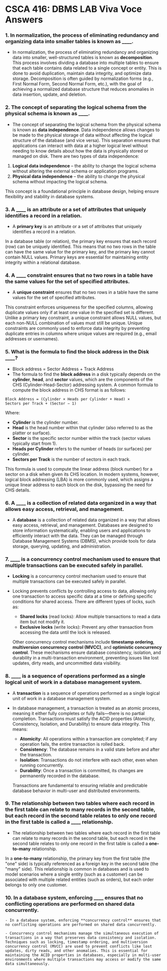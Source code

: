 # CSCA 416: DBMS LAB Viva Voce Answers

### 1. In normalization, the process of eliminating redundancy and organizing data into smaller tables is known as **\_\_\_\_**.

- In normalization, the process of eliminating redundancy and organizing data into smaller, well-structured tables is known as **decomposition**.  
  This process involves dividing a database into multiple tables to ensure that each table contains data related to a single concept or entity. This is done to avoid duplication, maintain data integrity, and optimize data storage. Decomposition is often guided by normalization forms (e.g., First Normal Form, Second Normal Form, etc.), with the goal of achieving a normalized database structure that reduces anomalies in data insertion, update, and deletion.

### 2. The concept of separating the logical schema from the physical schema is known as **\_\_\_\_**.

- The concept of separating the logical schema from the physical schema is known as **data independence**.
  Data independence allows changes to be made to the physical storage of data without affecting the logical structure of the database (and vice versa). This separation ensures that applications can interact with data at a higher logical level without needing to know details about how the data is physically stored or managed on disk. There are two types of data independence:

1. **Logical data independence** – the ability to change the logical schema without altering the external schema or application programs.
2. **Physical data independence** – the ability to change the physical schema without impacting the logical schema.

This concept is a foundational principle in database design, helping ensure flexibility and stability in database systems.

### 3. A **\_\_\_\_** is an attribute or a set of attributes that uniquely identifies a record in a relation.

- A **primary key** is an attribute or a set of attributes that uniquely identifies a record in a relation.

In a database table (or relation), the primary key ensures that each record (row) can be uniquely identified. This means that no two rows in the table can have the same value for the primary key, and the primary key cannot contain NULL values. Primary keys are essential for maintaining entity integrity within a relational database.

### 4. A **\_\_\_\_** constraint ensures that no two rows in a table have the same values for the set of specified attributes.

- A **unique constraint** ensures that no two rows in a table have the same values for the set of specified attributes.

This constraint enforces uniqueness for the specified columns, allowing duplicate values only if at least one value in the specified set is different. Unlike a primary key constraint, a unique constraint allows NULL values, but each non-NULL combination of values must still be unique. Unique constraints are commonly used to enforce data integrity by preventing duplicate entries in columns where unique values are required (e.g., email addresses or usernames).

### 5. What is the formula to find the block address in the Disk **\_\_\_\_**?

- Block address = Sector Address + Track Address
- The formula to find the **block address** in a disk typically depends on the **cylinder**, **head**, and **sector** values, which are the components of the CHS (Cylinder-Head-Sector) addressing system. A common formula to compute the block address in CHS format is as follows:

`Block Address = (Cylinder × Heads per Cylinder + Head) × Sectors per Track + (Sector − 1)`

Where:

- **Cylinder** is the cylinder number.
- **Head** is the head number within that cylinder (also referred to as the platter or surface).
- **Sector** is the specific sector number within the track (sector values typically start from 1).
- **Heads per Cylinder** refers to the number of heads (or surfaces) per cylinder.
- **Sectors per Track** is the number of sectors in each track.

This formula is used to compute the linear address (block number) for a sector on a disk when given its CHS location. In modern systems, however, logical block addressing (LBA) is more commonly used, which assigns a unique linear address to each block on the disk, bypassing the need for CHS details.

### 6. A **\_\_\_\_** is a collection of related data organized in a way that allows easy access, retrieval, and management.

- A **database** is a collection of related data organized in a way that allows easy access, retrieval, and management.
  Databases are designed to store information systematically, enabling users and applications to efficiently interact with the data. They can be managed through Database Management Systems (DBMS), which provide tools for data storage, querying, updating, and administration.

### 7. **\_\_\_\_** is a concurrency control mechanism used to ensure that multiple transactions can be executed safely in parallel.

- **Locking** is a concurrency control mechanism used to ensure that multiple transactions can be executed safely in parallel.

- Locking prevents conflicts by controlling access to data, allowing only one transaction to access specific data at a time or defining specific conditions for shared access. There are different types of locks, such as:

  - **Shared locks** (read locks): Allow multiple transactions to read a data item but not modify it.
  - **Exclusive locks** (write locks): Prevent any other transaction from accessing the data until the lock is released.

  Other concurrency control mechanisms include **timestamp ordering**, **multiversion concurrency control (MVCC)**, and **optimistic concurrency control**. These mechanisms ensure database consistency, isolation, and durability in a multi-transaction environment, preventing issues like lost updates, dirty reads, and uncommitted data visibility.

### 8. **\_\_\_\_** is a sequence of operations performed as a single logical unit of work in a database management system.

- A **transaction** is a sequence of operations performed as a single logical unit of work in a database management system.

- In database management, a transaction is treated as an atomic process, meaning it either fully completes or fully fails—there is no partial completion. Transactions must satisfy the ACID properties (Atomicity, Consistency, Isolation, and Durability) to ensure data integrity. This means:

  - **Atomicity**: All operations within a transaction are completed; if any operation fails, the entire transaction is rolled back.
  - **Consistency**: The database remains in a valid state before and after the transaction.
  - **Isolation**: Transactions do not interfere with each other, even when running concurrently.
  - **Durability**: Once a transaction is committed, its changes are permanently recorded in the database.

  Transactions are fundamental to ensuring reliable and predictable database behavior in multi-user and distributed environments.

### 9. The relationship between two tables where each record in the first table can relate to many records in the second table, but each record in the second table relates to only one record in the first table is called a **\_\_\_\_** relationship.

- The relationship between two tables where each record in the first table can relate to many records in the second table, but each record in the second table relates to only one record in the first table is called a **one-to-many** relationship.

In a **one-to-many** relationship, the primary key from the first table (the "one" side) is typically referenced as a foreign key in the second table (the "many" side). This relationship is common in databases and is used to model scenarios where a single entity (such as a customer) can be associated with multiple related entities (such as orders), but each order belongs to only one customer.

### 10. In a database system, enforcing **\_\_\_\_** ensures that no conflicting operations are performed on shared data concurrently.

    - In a database system, enforcing **concurrency control** ensures that no conflicting operations are performed on shared data concurrently.

    - Concurrency control mechanisms manage the simultaneous execution of transactions in a way that preserves data consistency and isolation. Techniques such as locking, timestamp ordering, and multiversion concurrency control (MVCC) are used to prevent conflicts like lost updates, dirty reads, and other anomalies. This is essential for maintaining the ACID properties in databases, especially in multi-user environments where multiple transactions may access or modify the same data simultaneously.
